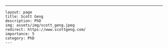 ---
    layout: page
    title: Scott Geng
    description: PhD
    img: assets/img/scott_geng.jpeg
    redirect: https://www.scottgeng.com/
    importance: 5
    category: PhD
    ---
    